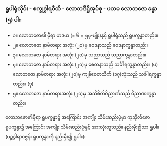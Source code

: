 ### ရူပါရုံလိုင်း - စက္ခုဒွါရဝီထိ - လောဘဒိဋ္ဌိအုပ်စု - ပထမ လောဘဇော ခန္ဓာ (၅) ပါး
- ၁။ လောဘဇော၏ မှီရာ ဟဒယ (= ၆ = ၅၄-မျိုး)နှင့် ရူပါရုံသည် ရူပက္ခန္ဓာတည်း။
- ၂။ လောဘဇော နာမ်တရား အလုံး (၂၀)မှ ဝေဒနာသည် ဝေဒနာက္ခန္ဓာတည်း။
- ၃။ လောဘဇော နာမ်တရား အလုံး (၂၀)မှ သညာသည် သညာက္ခန္ဓာတည်း။
- ၄။ လောဘဇော နာမ်တရား အလုံး (၂၀)မှ စေတနာသည် သင်္ခါရက္ခန္ဓာတည်း။ (ပ) <br>လောဘဇော နာမ်တရား အလုံး (၂၀)မှ ကျန်စေတသိက် (၁၇)လုံးသည် သင်္ခါရက္ခန္ဓာတည်း။ (ဒု)
- ၅။ လောဘဇော နာမ်တရားအလုံး (၂၀)မှ အသိစိတ်ဝိညာဏ်သည် ဝိညာဏက္ခန္ဓာတည်း။

လောဘဇော၏မှီရာ ရူပက္ခန္ဓာ၌ အကြောင်း အကျိုး သိမ်းဆည်းပုံမှာ ကုသိုလ်ဇော ရူပက္ခန္ဓာ၌ အကြောင်း အကျိုး သိမ်းဆည်းပုံနှင့် အားလုံးတူသည်။ နည်းမှီး၍သာ ရှုပါ။ 
(ပဉ္စဒွါရာဝဇ္ဇန်း ရူပက္ခန္ဓာကို နည်းမှီး၍ ရှုပါ။)

